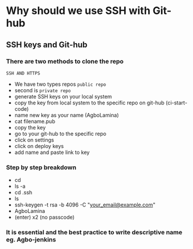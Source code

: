 # Why should we use SSH with Git-hub

## SSH keys and Git-hub
### There are two methods to clone the repo

``` SSH AND HTTPS ```
- We have two types repos ```public repo``` 
- second is ```private repo```
- generate SSH keys on your local system
- copy the key from local system to the specific repo on git-hub (ci-start-code)
- name new key as your name (AgboLamina)
- cat filename.pub
- copy the key
- go to your git-hub to the specific repo
- click on settings
- click on deploy keys
- add name and paste link to key

### Step by step breakdown
- cd
- ls -a
- cd .ssh
- ls
- ssh-keygen -t rsa -b 4096 -C "your_email@example.com"
- AgboLamina
- (enter) x2 (no passcode)

### It is essential and the best practice to write descriptive name eg. Agbo-jenkins

